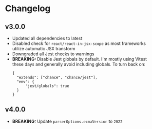 # Changelog

## v3.0.0

- Updated all dependencies to latest
- Disabled check for `react/react-in-jsx-scope` as most frameworks utilize automatic JSX transform
- Downgraded all Jest checks to warnings
- **BREAKING:** Disable Jest globals by default. I'm mostly using Vitest these days and generally avoid including globals. To turn back on:
  ```
  {
  	"extends": ["chance", "chance/jest"],
  	"env": {
  		"jest/globals": true
  	}
  }
  ```

## v4.0.0

- **BREAKING:** Update `parserOptions.ecmaVersion` to `2022`
